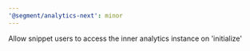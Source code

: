 ```yaml
---
'@segment/analytics-next': minor
---
```


Allow snippet users to access the inner analytics instance on 'initialize'
